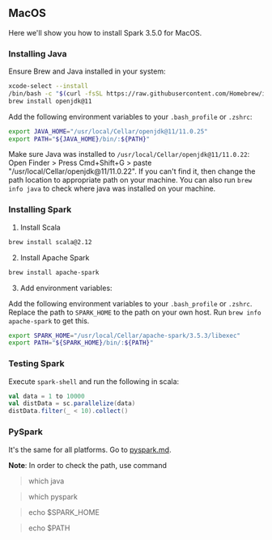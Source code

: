 ## MacOS

Here we'll show you how to install Spark 3.5.0 for MacOS.

### Installing Java

Ensure Brew and Java installed in your system:

```bash
xcode-select --install
/bin/bash -c "$(curl -fsSL https://raw.githubusercontent.com/Homebrew/install/master/install.sh)"
brew install openjdk@11
```

Add the following environment variables to your `.bash_profile` or `.zshrc`:

```bash
export JAVA_HOME="/usr/local/Cellar/openjdk@11/11.0.25"
export PATH="${JAVA_HOME}/bin/:${PATH}"
```

Make sure Java was installed to `/usr/local/Cellar/openjdk@11/11.0.22`: Open Finder > Press Cmd+Shift+G > paste "/usr/local/Cellar/openjdk@11/11.0.22". If you can't find it, then change the path location to appropriate path on your machine. You can also run `brew info java` to check where java was installed on your machine.

### Installing Spark

1. Install Scala

```bash
brew install scala@2.12
```

2. Install Apache Spark

```bash
brew install apache-spark
```

3. Add environment variables:

Add the following environment variables to your `.bash_profile` or `.zshrc`. Replace the path to `SPARK_HOME` to the path on your own host. Run `brew info apache-spark` to get this.

```bash
export SPARK_HOME="/usr/local/Cellar/apache-spark/3.5.3/libexec"
export PATH="${SPARK_HOME}/bin/:${PATH}"
```

### Testing Spark

Execute `spark-shell` and run the following in scala:

```scala
val data = 1 to 10000
val distData = sc.parallelize(data)
distData.filter(_ < 10).collect()
```

### PySpark

It's the same for all platforms. Go to [pyspark.md](pyspark.md).

**Note**: In order to check the path, use command

> which java

> which pyspark

> echo $SPARK_HOME

> echo $PATH
